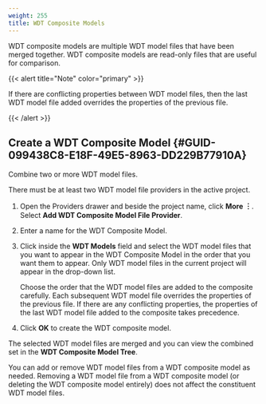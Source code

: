 ```yaml
---
weight: 255
title: WDT Composite Models
---
```




WDT composite models are multiple WDT model files that have been merged together. WDT composite models are read-only files that are useful for comparison.

{{< alert title="Note" color="primary" >}}

 If there are conflicting properties between WDT model files, then the last WDT model file added overrides the properties of the previous file.

{{< /alert >}}


## Create a WDT Composite Model {#GUID-099438C8-E18F-49E5-8963-DD229B77910A}

Combine two or more WDT model files.

There must be at least two WDT model file providers in the active project.

1.  Open the Providers drawer and beside the project name, click **More ︙**. Select **Add WDT Composite Model File Provider**.

2.  Enter a name for the WDT Composite Model.

3.  Click inside the **WDT Models** field and select the WDT model files that you want to appear in the WDT Composite Model in the order that you want them to appear. Only WDT model files in the current project will appear in the drop-down list.

    Choose the order that the WDT model files are added to the composite carefully. Each subsequent WDT model file overrides the properties of the previous file. If there are any conflicting properties, the properties of the last WDT model file added to the composite takes precedence.

4.  Click **OK** to create the WDT composite model.


The selected WDT model files are merged and you can view the combined set in the **WDT Composite Model Tree**.

You can add or remove WDT model files from a WDT composite model as needed. Removing a WDT model file from a WDT composite model (or deleting the WDT composite model entirely) does not affect the constituent WDT model files.

